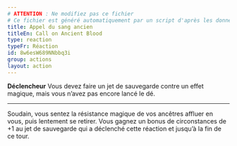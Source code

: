 ```yaml
---
# ATTENTION : Ne modifiez pas ce fichier
# Ce fichier est généré automatiquement par un script d'après les données du module Foundry VTT officiel et de sa traduction
title: Appel du sang ancien
titleEn: Call on Ancient Blood
type: reaction
typeFr: Réaction
id: 8w6esW689NNbbq3i
group: actions
layout: action
---
```

**Déclencheur** Vous devez faire un jet de sauvegarde contre un effet magique, mais vous n’avez pas encore lancé le dé.

----

Soudain, vous sentez la résistance magique de vos ancêtres affluer en vous, puis lentement se retirer. Vous gagnez un bonus de circonstances de +1 au jet de sauvegarde qui a déclenché cette réaction et jusqu’à la fin de ce tour.


